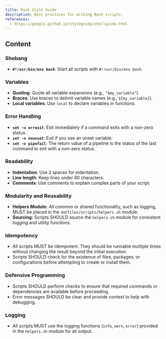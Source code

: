 ```yaml
---
title: Bash Style Guide
description: Best practices for writing Bash scripts.
references:
  - https://google.github.io/styleguide/shellguide.html
---
```


## Content

### Shebang

- **`#!/usr/bin/env bash`**: Start all scripts with `#!/usr/bin/env bash`.

### Variables

- **Quoting**: Quote all variable expansions (e.g., `"$my_variable"`).
- **Braces**: Use braces to delimit variable names (e.g., `${my_variable}`).
- **Local variables**: Use `local` to declare variables in functions.

### Error Handling

- **`set -o errexit`**: Exit immediately if a command exits with a non-zero status.
- **`set -o nounset`**: Exit if you use an unset variable.
- **`set -o pipefail`**: The return value of a pipeline is the status of the last command to exit with a non-zero status.

### Readability

- **Indentation**: Use 2 spaces for indentation.
- **Line length**: Keep lines under 80 characters.
- **Comments**: Use comments to explain complex parts of your script.

### Modularity and Reusability

- **Helpers Module:** All common or shared functionality, such as logging, MUST be placed in the `dotfiles/scripts/helpers.sh` module.
- **Sourcing:** Scripts SHOULD source the `helpers.sh` module for consistent logging and utility functions.

### Idempotency

- All scripts MUST be idempotent. They should be runnable multiple times without changing the result beyond the initial execution.
- Scripts SHOULD check for the existence of files, packages, or configurations before attempting to create or install them.

### Defensive Programming

- Scripts SHOULD perform checks to ensure that required commands or dependencies are available before proceeding.
- Error messages SHOULD be clear and provide context to help with debugging.

### Logging

- All scripts MUST use the logging functions (`info`, `warn`, `error`) provided in the `helpers.sh` module for all output.